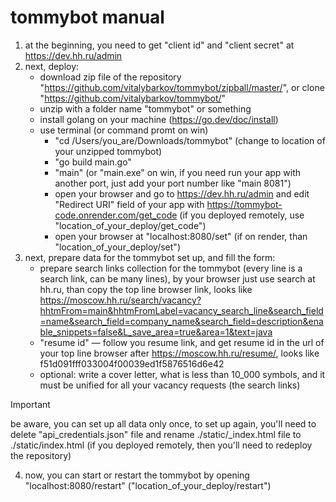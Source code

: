 # tommybot manual
1. at the beginning, you need to get "client id" and "client secret" at https://dev.hh.ru/admin
2. next, deploy:
   - download zip file of the repository "https://github.com/vitalybarkov/tommybot/zipball/master/", or clone "https://github.com/vitalybarkov/tommybot/"
   - unzip with a folder name "tommybot" or something
   - install golang on your machine (https://go.dev/doc/install)
   - use terminal (or command promt on win)
      - "cd /Users/you_are/Downloads/tommybot" (change to location of your unzipped tommybot)
      - "go build main.go"
      - "main" (or "main.exe" on win, if you need run your app with another port, just add your port number like "main 8081")
      - open your browser and go to https://dev.hh.ru/admin and edit "Redirect URI" field of your app with https://tommybot-code.onrender.com/get_code (if you deployed remotely, use "location_of_your_deploy/get_code") 
      - open your browser at "localhost:8080/set" (if on render, than "location_of_your_deploy/set")
3. next, prepare data for the tommybot set up, and fill the form:
   - prepare search links collection for the tommybot (every line is a search link, can be many lines), by your browser just use search at hh.ru, than copy the top line browser link, looks like https://moscow.hh.ru/search/vacancy?hhtmFrom=main&hhtmFromLabel=vacancy_search_line&search_field=name&search_field=company_name&search_field=description&enable_snippets=false&L_save_area=true&area=1&text=java
   - "resume id" — follow you resume link, and get resume id in the url of your top line browser after https://moscow.hh.ru/resume/, looks like f51d091fff033004f00039ed1f5876516d6e42
   - optional: write a cover letter, what is less than 10_000 symbols, and it must be unified for all your vacancy requests (the search links)
> [!IMPORTANT]
> be aware, you can set up all data only once, to set up again, you'll need to delete "api_credentials.json" file and rename ./static/_index.html file to ./static/index.html (if you deployed remotely, then you'll need to redeploy the repository)
4. now, you can start or restart the tommybot by opening "localhost:8080/restart" ("location_of_your_deploy/restart")
